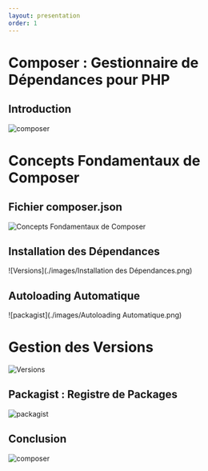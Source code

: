 ```yaml
---
layout: presentation
order: 1
---
```


# Composer : Gestionnaire de Dépendances pour PHP

<!-- new slide -->

## Introduction
![composer](./images/composer.png)

<!-- new slide -->


# Concepts Fondamentaux de Composer
<!-- new slide -->
## Fichier composer.json
![Concepts Fondamentaux de Composer](./images/consept.png)
<!-- new slide -->
## Installation des Dépendances
![Versions](./images/Installation des Dépendances.png)
<!-- new slide -->
## Autoloading Automatique
![packagist](./images/Autoloading Automatique.png)
<!-- new slide -->
# Gestion des Versions
![Versions](./images/Gestion-des-Versions.png)
<!-- new slide -->
## Packagist : Registre de Packages
![packagist](./images/packagist.png)
<!-- new slide -->
## Conclusion
![composer](./images/composer.png)
